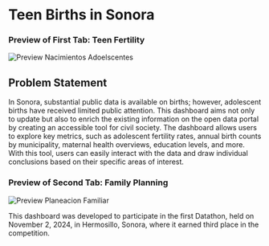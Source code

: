 # Teen Births in Sonora

### Preview of First Tab: Teen Fertility

![Preview Nacimientos Adoelscentes](https://github.com/user-attachments/assets/c5c8f196-f9d4-4f38-882a-818ca5cbc905)

## Problem Statement

In Sonora, substantial public data is available on births; however, adolescent births have received limited public attention. This dashboard aims not only to update but also to enrich the existing information on the open data portal by creating an accessible tool for civil society. The dashboard allows users to explore key metrics, such as adolescent fertility rates, annual birth counts by municipality, maternal health overviews, education levels, and more. With this tool, users can easily interact with the data and draw individual conclusions based on their specific areas of interest.

### Preview of Second Tab: Family Planning

![Preview Planeacion Familiar](https://github.com/user-attachments/assets/69f5c61e-b6e4-4041-a700-c90e07e42de2)


This dashboard was developed to participate in the first Datathon, held on November 2, 2024, in Hermosillo, Sonora, where it earned third place in the competition.

